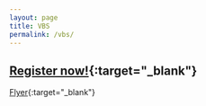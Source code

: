 ```yaml
---
layout: page
title: VBS
permalink: /vbs/
---
```


## [Register now!](http://goo.gl/forms/nnJn14jJc2){:target="_blank"} ##

[Flyer](/files/vbsflyer2015.pdf){:target="_blank"}
